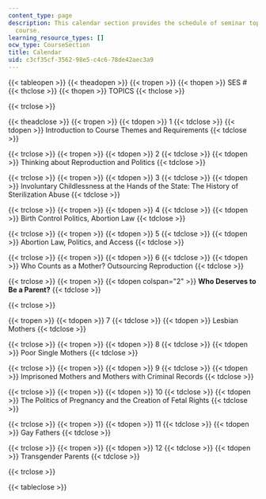 ```yaml
---
content_type: page
description: This calendar section provides the schedule of seminar topics for the
  course.
learning_resource_types: []
ocw_type: CourseSection
title: Calendar
uid: c3cf35cf-3562-98e5-c4c6-78de42aec3a9
---
```


{{< tableopen >}}
{{< theadopen >}}
{{< tropen >}}
{{< thopen >}}
SES #
{{< thclose >}}
{{< thopen >}}
TOPICS
{{< thclose >}}

{{< trclose >}}

{{< theadclose >}}
{{< tropen >}}
{{< tdopen >}}
1
{{< tdclose >}}
{{< tdopen >}}
Introduction to Course Themes and Requirements
{{< tdclose >}}

{{< trclose >}}
{{< tropen >}}
{{< tdopen >}}
2
{{< tdclose >}}
{{< tdopen >}}
Thinking about Reproduction and Politics
{{< tdclose >}}

{{< trclose >}}
{{< tropen >}}
{{< tdopen >}}
3
{{< tdclose >}}
{{< tdopen >}}
Involuntary Childlessness at the Hands of the State: The History of Sterilization Abuse
{{< tdclose >}}

{{< trclose >}}
{{< tropen >}}
{{< tdopen >}}
4
{{< tdclose >}}
{{< tdopen >}}
Birth Control Politics, Abortion Law
{{< tdclose >}}

{{< trclose >}}
{{< tropen >}}
{{< tdopen >}}
5
{{< tdclose >}}
{{< tdopen >}}
Abortion Law, Politics, and Access
{{< tdclose >}}

{{< trclose >}}
{{< tropen >}}
{{< tdopen >}}
6
{{< tdclose >}}
{{< tdopen >}}
Who Counts as a Mother? Outsourcing Reproduction
{{< tdclose >}}

{{< trclose >}}
{{< tropen >}}
{{< tdopen colspan="2" >}}
**Who Deserves to Be a Parent?**
{{< tdclose >}}

{{< trclose >}}

{{< tropen >}}
{{< tdopen >}}
7
{{< tdclose >}}
{{< tdopen >}}
Lesbian Mothers
{{< tdclose >}}

{{< trclose >}}
{{< tropen >}}
{{< tdopen >}}
8
{{< tdclose >}}
{{< tdopen >}}
Poor Single Mothers
{{< tdclose >}}

{{< trclose >}}
{{< tropen >}}
{{< tdopen >}}
9
{{< tdclose >}}
{{< tdopen >}}
Imprisoned Mothers and Mothers with Criminal Records
{{< tdclose >}}

{{< trclose >}}
{{< tropen >}}
{{< tdopen >}}
10
{{< tdclose >}}
{{< tdopen >}}
The Politics of Pregnancy and the Creation of Fetal Rights
{{< tdclose >}}

{{< trclose >}}
{{< tropen >}}
{{< tdopen >}}
11
{{< tdclose >}}
{{< tdopen >}}
Gay Fathers
{{< tdclose >}}

{{< trclose >}}
{{< tropen >}}
{{< tdopen >}}
12
{{< tdclose >}}
{{< tdopen >}}
Transgender Parents
{{< tdclose >}}

{{< trclose >}}

{{< tableclose >}}